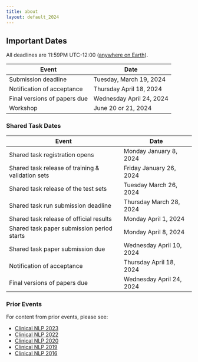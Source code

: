 ```yaml
---
title: about
layout: default_2024
--- 
```


## Important Dates

All deadlines are 11:59PM UTC-12:00 ([anywhere on Earth](https://www.timeanddate.com/time/zones/aoe)).

| Event                                               | Date                      |
| --------------------------------------------------- | ------------------------- |
| Submission deadline                                 | Tuesday, March 19, 2024   |
| Notification of acceptance                          | Thursday April 18, 2024   |
| Final versions of papers due                        | Wednesday April 24, 2024  |
| Workshop                                            | June 20 or 21, 2024       |


### Shared Task Dates

| Event                                               | Date                      |
| --------------------------------------------------- | ------------------------- |
| Shared task registration opens                      | Monday January 8, 2024    |
| Shared task release of training & validation sets   | Friday January 26, 2024   |
| Shared task release of the test sets                | Tuesday March 26, 2024    |
| Shared task run submission deadline                 | Thursday March 28, 2024   |
| Shared task release of official results             | Monday April 1, 2024      |
| Shared task paper submission period starts          | Monday April 8, 2024      |
| Shared task paper submission due                    | Wednesday April 10, 2024  |
| Notification of acceptance                          | Thursday April 18, 2024   |
| Final versions of papers due                        | Wednesday April 24, 2024  |


### Prior Events

For content from prior events, please see:

- [Clinical NLP 2023](https://clinical-nlp.github.io/2023/)
- [Clinical NLP 2022](https://clinical-nlp.github.io/2022/)
- [Clinical NLP 2020](https://clinical-nlp.github.io/2020/)
- [Clinical NLP 2019](https://clinical-nlp.github.io/2019/)
- [Clinical NLP 2016](https://clinical-nlp.github.io/2016/)

<!-- 
### Sponsors

<div class="row">
    <div class="col-md-4"></div>
    <div class="col-md-4">
          <img src="images/Lavita_logo_color-black@4x.png" class="img-responsive" width="50%" align="center">
    </div>
    <div class="col-md-4"></div>
</div> 
-->
